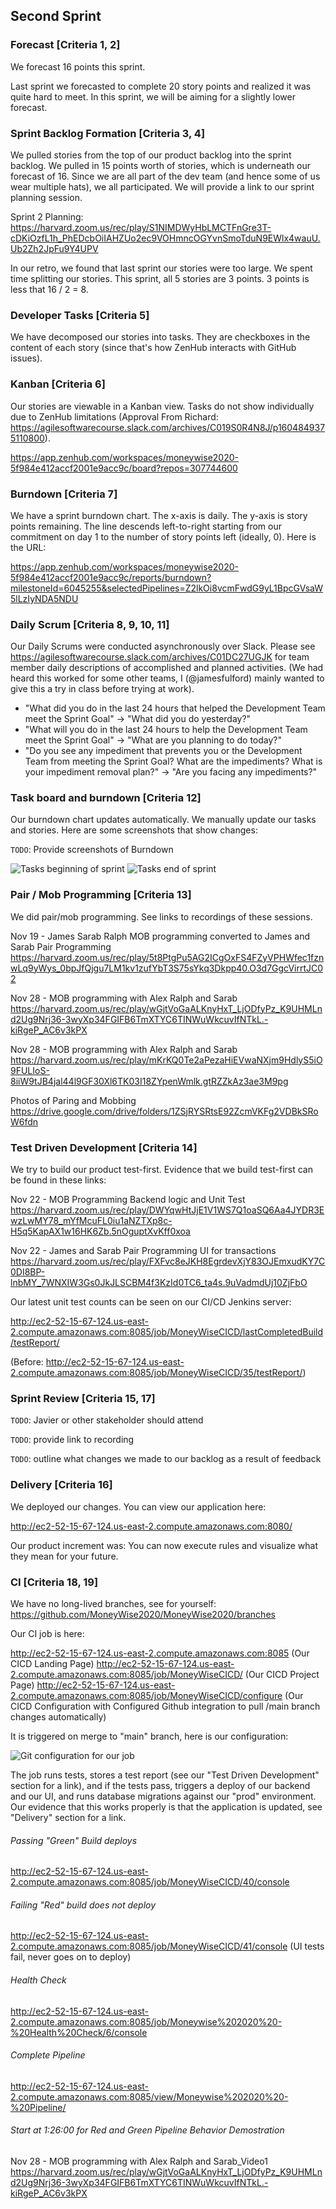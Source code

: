 ## Second Sprint

### Forecast [Criteria 1, 2]

We forecast 16 points this sprint.

Last sprint we forecasted to complete 20 story points and realized it was quite hard to meet. In this sprint, we will be aiming for a slightly lower forecast.

### Sprint Backlog Formation [Criteria 3, 4]

We pulled stories from the top of our product backlog into the sprint backlog. We pulled in 15 points worth of stories, which is underneath our forecast of 16. Since we are all part of the dev team (and hence some of us wear multiple hats), we all participated. We will provide a link to our sprint planning session.

Sprint 2 Planning: 
https://harvard.zoom.us/rec/play/S1NIMDWyHbLMCTFnGre3T-cDKiOzfL1h_PhEDcbOiIAHZUo2ec9VOHmncOGYvnSmoTduN9EWlx4wauU.Ub2Zh2JpFu9Y4UPV

In our retro, we found that last sprint our stories were too large. We spent time splitting our stories. This sprint, all 5 stories are 3 points. 3 points is less that 16 / 2 = 8.

### Developer Tasks [Criteria 5]

We have decomposed our stories into tasks. They are checkboxes in the content of each story (since that's how ZenHub interacts with GitHub issues).

### Kanban [Criteria 6]

Our stories are viewable in a Kanban view. Tasks do not show individually due to ZenHub limitations (Approval From Richard: https://agilesoftwarecourse.slack.com/archives/C019S0R4N8J/p1604849375110800).

https://app.zenhub.com/workspaces/moneywise2020-5f984e412accf2001e9acc9c/board?repos=307744600

### Burndown [Criteria 7]

We have a sprint burndown chart. The x-axis is daily. The y-axis is story points remaining. The line descends left-to-right starting from our commitment on day 1 to the number of story points left (ideally, 0). Here is the URL:

https://app.zenhub.com/workspaces/moneywise2020-5f984e412accf2001e9acc9c/reports/burndown?milestoneId=6045255&selectedPipelines=Z2lkOi8vcmFwdG9yL1BpcGVsaW5lLzIyNDA5NDU

### Daily Scrum [Criteria 8, 9, 10, 11]

Our Daily Scrums were conducted asynchronously over Slack. Please see https://agilesoftwarecourse.slack.com/archives/C01DC27UGJK for team member daily descriptions of accomplished and planned activities. (We had heard this worked for some other teams, I (@jamesfulford) mainly wanted to give this a try in class before trying at work). 

- "What did you do in the last 24 hours that helped the Development Team meet the Sprint Goal" -> "What did you do yesterday?"
- "What will you do in the last 24 hours to help the Development Team meet the Sprint Goal" -> "What are you planning to do today?"
- "Do you see any impediment that prevents you or the Development Team from meeting the Sprint Goal? What are the impediments? What is your impediment removal plan?" -> "Are you facing any impediments?"

### Task board and burndown [Criteria 12]

Our burndown chart updates automatically. We manually update our tasks and stories. Here are some screenshots that show changes:

`TODO`: Provide screenshots of Burndown

![Tasks beginning of sprint](https://drive.google.com/uc?export=download&id=1FQ0xY1LWycS0dj3eTlxI6378LqifYbuT)
![Tasks end of sprint](https://drive.google.com/uc?export=download&id=1vILflfoqxgWcoz9eHepBPleNmImn03dd)

### Pair / Mob Programming [Criteria 13]

We did pair/mob programming. See links to recordings of these sessions.

Nov 19 - James Sarab Ralph MOB programming converted to James and Sarab Pair Programming
https://harvard.zoom.us/rec/play/5t8PtgPu5AG2ICgOxFS4FZyVPHWfec1fznwLq9yWys_0bpJfQjgu7LM1kv1zufYbT3S75sYkq3Dkpp40.O3d7GgcVirrtJC02

Nov 28 - MOB programming with Alex Ralph and Sarab
https://harvard.zoom.us/rec/play/wGjtVoGaALKnyHxT_LjODfyPz_K9UHMLnd2Ug9Nrj36-3wyXp34FGIFB6TmXTYC6TINWuWkcuvIfNTkL.-kiRgeP_AC6v3kPX

Nov 28 - MOB programming with Alex Ralph and Sarab
https://harvard.zoom.us/rec/play/mKrKQ0Te2aPezaHiEVwaNXjm9HdlyS5iO9FULIoS-8iiW9tJB4jal44l9GF30Xl6TK03I18ZYpenWmlk.gtRZZkAz3ae3M9pg

Photos of Paring and Mobbing
https://drive.google.com/drive/folders/1ZSjRYSRtsE92ZcmVKFg2VDBkSRoW6fdn

### Test Driven Development [Criteria 14]

We try to build our product test-first. Evidence that we build test-first can be found in these links:

Nov 22 - MOB Programming Backend logic and Unit Test
https://harvard.zoom.us/rec/play/DWYqwHtJjE1V1WS7Q1oaSQ6Aa4JYDR3EwzLwMY78_mYfMcuFL0iu1aNZTXp8c-H5q5KapAX1w16HK6Zb.5nOguptXvKff0xoa

Nov 22 - James and Sarab Pair Programming UI for transactions
https://harvard.zoom.us/rec/play/FXFvc8eJKH8EgrdevXjY83OJEmxudKY7C0DI8BP-lnbMY_7WNXIW3Gs0JkJLSCBM4f3KzId0TC6_ta4s.9uVadmdUj10ZjFbO

Our latest unit test counts can be seen on our CI/CD Jenkins server: 

http://ec2-52-15-67-124.us-east-2.compute.amazonaws.com:8085/job/MoneyWiseCICD/lastCompletedBuild/testReport/

(Before: http://ec2-52-15-67-124.us-east-2.compute.amazonaws.com:8085/job/MoneyWiseCICD/35/testReport/)

### Sprint Review [Criteria 15, 17]

`TODO`: Javier or other stakeholder should attend

`TODO`: provide link to recording

`TODO`: outline what changes we made to our backlog as a result of feedback

### Delivery [Criteria 16]

We deployed our changes. You can view our application here:

http://ec2-52-15-67-124.us-east-2.compute.amazonaws.com:8080/

Our product increment was:
You can now execute rules and visualize what they mean for your future. 

### CI [Criteria 18, 19]

We have no long-lived branches, see for yourself: https://github.com/MoneyWise2020/MoneyWise2020/branches

Our CI job is here:

http://ec2-52-15-67-124.us-east-2.compute.amazonaws.com:8085 (Our CICD Landing Page)
http://ec2-52-15-67-124.us-east-2.compute.amazonaws.com:8085/job/MoneyWiseCICD/ (Our CICD Project Page)
http://ec2-52-15-67-124.us-east-2.compute.amazonaws.com:8085/job/MoneyWiseCICD/configure (Our CICD Configuration with Configured Github integration to pull /main branch changes automatically)

It is triggered on merge to "main" branch, here is our configuration:

![Git configuration for our job](https://drive.google.com/uc?export=download&id=1mebWOSkeImMrN2MxvvZHr0_KAtomLbD2)

The job runs tests, stores a test report (see our "Test Driven Development" section for a link), and if the tests pass, triggers a deploy of our backend and our UI, and runs database migrations against our "prod" environment. Our evidence that this works properly is that the application is updated, see "Delivery" section for a link.

###### Passing "Green" Build deploys

http://ec2-52-15-67-124.us-east-2.compute.amazonaws.com:8085/job/MoneyWiseCICD/40/console

###### Failing "Red" build does not deploy

http://ec2-52-15-67-124.us-east-2.compute.amazonaws.com:8085/job/MoneyWiseCICD/41/console (UI tests fail, never goes on to deploy)

###### Health Check 

http://ec2-52-15-67-124.us-east-2.compute.amazonaws.com:8085/job/Moneywise%202020%20-%20Health%20Check/6/console

###### Complete Pipeline 

http://ec2-52-15-67-124.us-east-2.compute.amazonaws.com:8085/view/Moneywise%202020%20-%20Pipeline/

###### Start at 1:26:00 for Red and Green Pipeline Behavior Demostration
Nov 28 - MOB programming with Alex Ralph and Sarab_Video1
https://harvard.zoom.us/rec/play/wGjtVoGaALKnyHxT_LjODfyPz_K9UHMLnd2Ug9Nrj36-3wyXp34FGIFB6TmXTYC6TINWuWkcuvIfNTkL.-kiRgeP_AC6v3kPX
